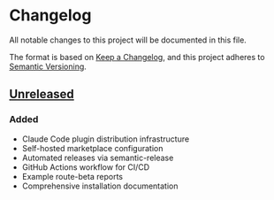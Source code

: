 # Changelog

All notable changes to this project will be documented in this file.

The format is based on [Keep a Changelog](https://keepachangelog.com/en/1.0.0/),
and this project adheres to [Semantic Versioning](https://semver.org/spec/v2.0.0.html).

## [Unreleased]

### Added
- Claude Code plugin distribution infrastructure
- Self-hosted marketplace configuration
- Automated releases via semantic-release
- GitHub Actions workflow for CI/CD
- Example route-beta reports
- Comprehensive installation documentation

[Unreleased]: https://github.com/dreamiurg/claude-mountaineering-skills/compare/v1.0.0...HEAD
